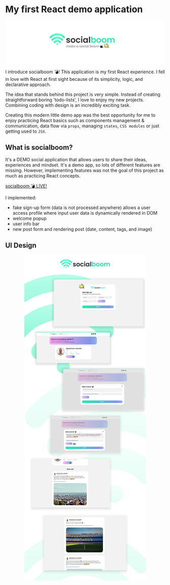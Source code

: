 # My first React demo application

<p align="center"><img src="/src/img/socialboom banner.png"></p>

I introduce socialboom 💣! This application is my first React experience.
I fell in love with React at first sight because of its simplicity, logic, and declarative approach.

The idea that stands behind this project is very simple. Instead of creating straightforward boring 'todo-lists', I love to enjoy my new projects. Combining coding with design is an incredibly exciting task.

Creating this modern little demo app was the best opportunity for me to enjoy practicing React basics such as components management & communication, data flow via `props`, managing `states`, `CSS modules` or just getting used to `JSX`.

## What is socialboom?

It's a DEMO social application that allows users to share their ideas, experiences and mindset. It's a demo app, so lots of different features are missing. However, implementing features was not the goal of this project as much as practicing React concepts.

[socialboom 💣 LIVE!](https://socialboom.maciejkuran.com)

I implemented:

- fake sign-up form (data is not processed anywhere) allows a user access profile where input user data is dynamically rendered in DOM
- welcome popup
- user info bar
- new post form and rendering post (date, content, tags, and image)

## UI Design

<p align="center"><img src="/src/img/socialboom ui.jpg"></p>
